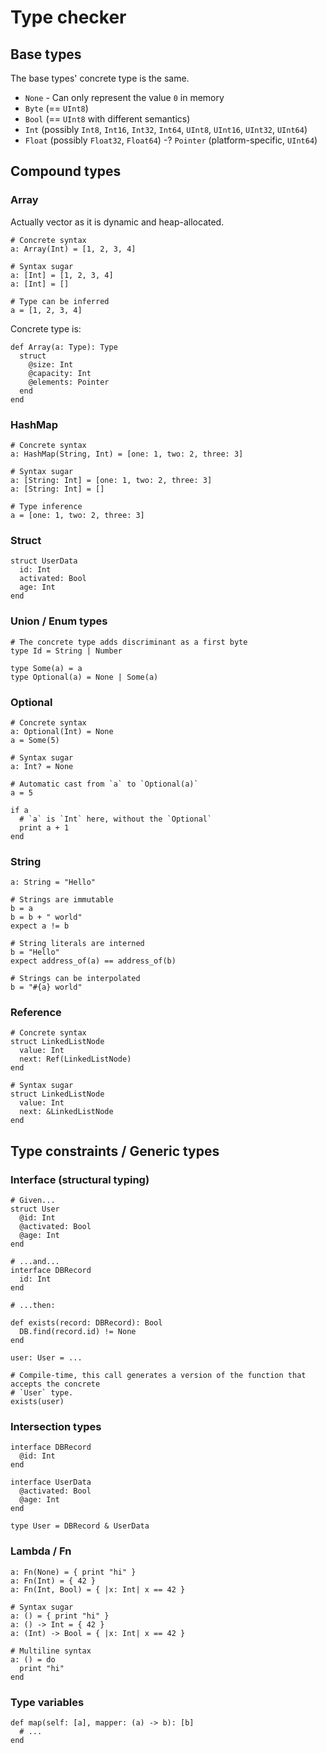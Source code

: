 # Type checker

## Base types

The base types' concrete type is the same.

- `None` - Can only represent the value `0` in memory
- `Byte` (== `UInt8`)
- `Bool` (== `UInt8` with different semantics)
- `Int` (possibly `Int8`, `Int16`, `Int32`, `Int64`, `UInt8`, `UInt16`, `UInt32`, `UInt64`)
- `Float` (possibly `Float32`, `Float64`)
-? `Pointer` (platform-specific, `UInt64`)

## Compound types

### Array

Actually vector as it is dynamic and heap-allocated.

    # Concrete syntax
    a: Array(Int) = [1, 2, 3, 4]

    # Syntax sugar
    a: [Int] = [1, 2, 3, 4]
    a: [Int] = []

    # Type can be inferred
    a = [1, 2, 3, 4]

Concrete type is:

    def Array(a: Type): Type
      struct
        @size: Int
        @capacity: Int
        @elements: Pointer
      end
    end

### HashMap

    # Concrete syntax
    a: HashMap(String, Int) = [one: 1, two: 2, three: 3]

    # Syntax sugar
    a: [String: Int] = [one: 1, two: 2, three: 3]
    a: [String: Int] = []

    # Type inference
    a = [one: 1, two: 2, three: 3]

### Struct

    struct UserData
      id: Int
      activated: Bool
      age: Int
    end

### Union / Enum types

    # The concrete type adds discriminant as a first byte
    type Id = String | Number

    type Some(a) = a
    type Optional(a) = None | Some(a)

### Optional

    # Concrete syntax
    a: Optional(Int) = None
    a = Some(5)

    # Syntax sugar
    a: Int? = None

    # Automatic cast from `a` to `Optional(a)`
    a = 5

    if a
      # `a` is `Int` here, without the `Optional`
      print a + 1
    end

### String

    a: String = "Hello"

    # Strings are immutable
    b = a
    b = b + " world"
    expect a != b

    # String literals are interned
    b = "Hello"
    expect address_of(a) == address_of(b)

    # Strings can be interpolated
    b = "#{a} world"

### Reference

    # Concrete syntax
    struct LinkedListNode
      value: Int
      next: Ref(LinkedListNode)
    end

    # Syntax sugar
    struct LinkedListNode
      value: Int
      next: &LinkedListNode
    end

## Type constraints / Generic types

### Interface (structural typing)

    # Given...
    struct User
      @id: Int
      @activated: Bool
      @age: Int
    end

    # ...and...
    interface DBRecord
      id: Int
    end

    # ...then:

    def exists(record: DBRecord): Bool
      DB.find(record.id) != None
    end

    user: User = ...

    # Compile-time, this call generates a version of the function that accepts the concrete
    # `User` type.
    exists(user)

### Intersection types

    interface DBRecord
      @id: Int
    end

    interface UserData
      @activated: Bool
      @age: Int
    end

    type User = DBRecord & UserData

### Lambda / Fn

    a: Fn(None) = { print "hi" }
    a: Fn(Int) = { 42 }
    a: Fn(Int, Bool) = { |x: Int| x == 42 }

    # Syntax sugar
    a: () = { print "hi" }
    a: () -> Int = { 42 }
    a: (Int) -> Bool = { |x: Int| x == 42 }

    # Multiline syntax
    a: () = do
      print "hi"
    end

### Type variables

    def map(self: [a], mapper: (a) -> b): [b]
      # ...
    end
